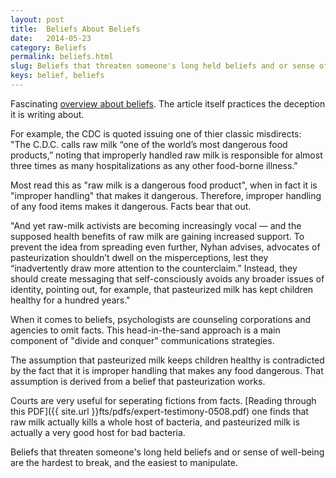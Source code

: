 ```yaml
---
layout: post
title:  Beliefs About Beliefs
date:   2014-05-23
category: Beliefs
permalink: beliefs.html
slug: Beliefs that threaten someone's long held beliefs and or sense of well-being are the hardest to break, and the easiest to manipulate.
keys: belief, beliefs
---
```

Fascinating [overview about beliefs][beliefs]. The article itself practices the deception it is writing about.

For example, the CDC is quoted issuing one of thier classic misdirects: <br />
"The C.D.C. calls raw milk “one of the world’s most dangerous food products,” noting that improperly handled raw milk is responsible for almost three times as many hospitalizations as any other food-borne illness."

Most read this as "raw milk is a dangerous food product", when in fact it is "improper handling" that makes it dangerous. Therefore, improper handling of any food items makes it dangerous. Facts bear that out.

"And yet raw-milk activists are becoming increasingly vocal &mdash; and the supposed health benefits of raw milk are gaining increased support. To prevent the idea from spreading even further, Nyhan advises, advocates of pasteurization shouldn’t dwell on the misperceptions, lest they “inadvertently draw more attention to the counterclaim.” Instead, they should create messaging that self-consciously avoids any broader issues of identity, pointing out, for example, that pasteurized milk has kept children healthy for a hundred years."

When it comes to beliefs, psychologists are counseling corporations and agencies to omit facts. This head-in-the-sand approach is a main component of "divide and conquer" communications strategies.

The assumption that pasteurized milk keeps children healthy is contradicted by the fact that it is improper handling that makes any food dangerous. That assumption is derived from a belief that pasteurization works.

Courts are very useful for seperating fictions from facts. [Reading through this PDF]({{ site.url }}fts/pdfs/expert-testimony-0508.pdf) one finds that raw milk actually kills a whole host of bacteria, and pasteurized milk is actually a very good host for bad bacteria.

Beliefs that threaten someone's long held beliefs and or sense of well-being are the hardest to break, and the easiest to manipulate.

[beliefs]: http://www.newyorker.com/online/blogs/mariakonnikova/2014/05/why-do-people-persist-in-believing-things-that-just-arent-true.html
